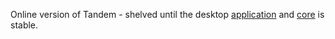 Online version of Tandem - shelved until the desktop [application](../tandem-code) and [core](../@tandem) is stable.